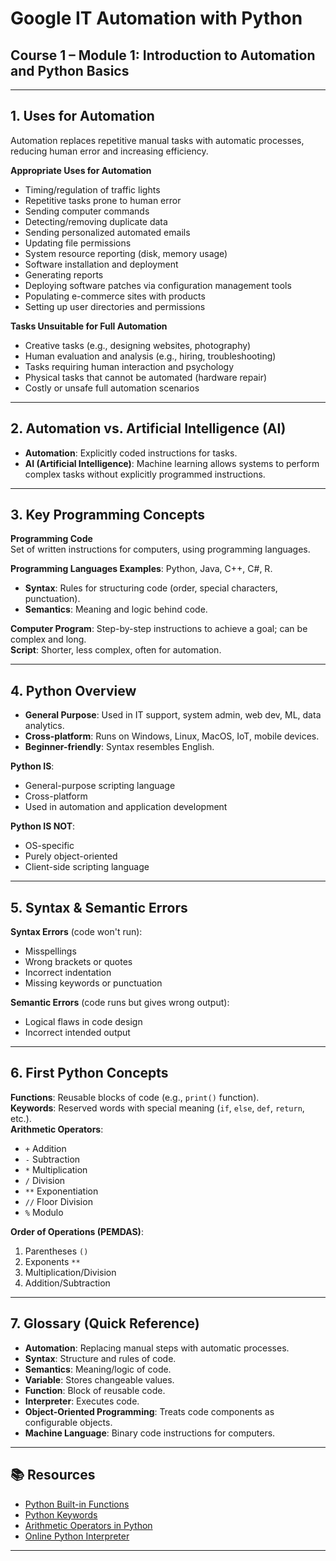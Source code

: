 # Google IT Automation with Python
## Course 1 – Module 1: Introduction to Automation and Python Basics

---

## 1. Uses for Automation
Automation replaces repetitive manual tasks with automatic processes, reducing human error and increasing efficiency.

**Appropriate Uses for Automation**
- Timing/regulation of traffic lights
- Repetitive tasks prone to human error
- Sending computer commands
- Detecting/removing duplicate data
- Sending personalized automated emails
- Updating file permissions
- System resource reporting (disk, memory usage)
- Software installation and deployment
- Generating reports
- Deploying software patches via configuration management tools
- Populating e-commerce sites with products
- Setting up user directories and permissions

**Tasks Unsuitable for Full Automation**
- Creative tasks (e.g., designing websites, photography)
- Human evaluation and analysis (e.g., hiring, troubleshooting)
- Tasks requiring human interaction and psychology
- Physical tasks that cannot be automated (hardware repair)
- Costly or unsafe full automation scenarios

---

## 2. Automation vs. Artificial Intelligence (AI)
- **Automation**: Explicitly coded instructions for tasks.
- **AI (Artificial Intelligence)**: Machine learning allows systems to perform complex tasks without explicitly programmed instructions.

---

## 3. Key Programming Concepts

**Programming Code**  
Set of written instructions for computers, using programming languages.

**Programming Languages Examples**: Python, Java, C++, C#, R.  
- **Syntax**: Rules for structuring code (order, special characters, punctuation).  
- **Semantics**: Meaning and logic behind code.

**Computer Program**: Step-by-step instructions to achieve a goal; can be complex and long.  
**Script**: Shorter, less complex, often for automation.

---

## 4. Python Overview
- **General Purpose**: Used in IT support, system admin, web dev, ML, data analytics.
- **Cross-platform**: Runs on Windows, Linux, MacOS, IoT, mobile devices.
- **Beginner-friendly**: Syntax resembles English.

**Python IS**:
- General-purpose scripting language
- Cross-platform
- Used in automation and application development

**Python IS NOT**:
- OS-specific
- Purely object-oriented
- Client-side scripting language

---

## 5. Syntax & Semantic Errors

**Syntax Errors** (code won't run):
- Misspellings
- Wrong brackets or quotes
- Incorrect indentation
- Missing keywords or punctuation

**Semantic Errors** (code runs but gives wrong output):
- Logical flaws in code design
- Incorrect intended output

---

## 6. First Python Concepts
**Functions**: Reusable blocks of code (e.g., `print()` function).  
**Keywords**: Reserved words with special meaning (`if`, `else`, `def`, `return`, etc.).  
**Arithmetic Operators**:
- `+` Addition
- `-` Subtraction
- `*` Multiplication
- `/` Division
- `**` Exponentiation
- `//` Floor Division
- `%` Modulo

**Order of Operations (PEMDAS)**:
1. Parentheses `()`
2. Exponents `**`
3. Multiplication/Division
4. Addition/Subtraction

---

## 7. Glossary (Quick Reference)
- **Automation**: Replacing manual steps with automatic processes.
- **Syntax**: Structure and rules of code.
- **Semantics**: Meaning/logic of code.
- **Variable**: Stores changeable values.
- **Function**: Block of reusable code.
- **Interpreter**: Executes code.
- **Object-Oriented Programming**: Treats code components as configurable objects.
- **Machine Language**: Binary code instructions for computers.

---

## 📚 Resources
- [Python Built-in Functions](https://docs.python.org/3/library/functions.html)
- [Python Keywords](https://docs.python.org/3/reference/lexical_analysis.html#keywords)
- [Arithmetic Operators in Python](https://www.w3schools.com/python/python_operators.asp)
- [Online Python Interpreter](https://www.programiz.com/python-programming/online-compiler)

---
